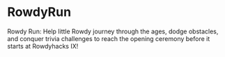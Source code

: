 # RowdyRun
Rowdy Run: Help little Rowdy journey through the ages, dodge obstacles, and conquer trivia challenges to reach the opening ceremony before it starts at Rowdyhacks IX!
